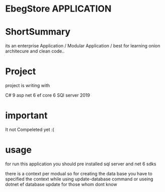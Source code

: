 # EbegStore APPLICATION

# ShortSummary

its an enterprise Application / Modular Application / best for learning onion architecure and clean code..

# Project
 project is writing with 
 
 C# 9
 asp net 6
 ef core 6 
 SQl server 2019

# important

It not Compeleted yet :(

# usage

for run this application you should pre installed sql server and net 6 sdks

there is a context per modual so for creating the data base you have to specified the context while using update-database command or useing dotnet ef database update  for those whom dont know
